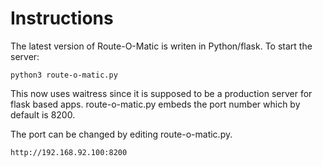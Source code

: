 # Instructions

The latest version of Route-O-Matic is writen in Python/flask. To start the
server:

```
python3 route-o-matic.py 
```

This now uses waitress since it is supposed to be a production server for
flask based apps. route-o-matic.py embeds the port number which by default
is 8200.

The port can be changed by editing route-o-matic.py. 

```
http://192.168.92.100:8200
```

